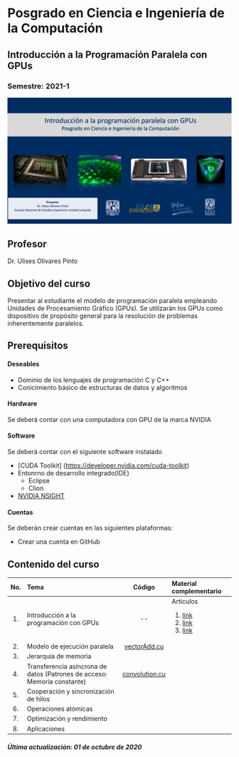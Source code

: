 # Posgrado en Ciencia e Ingeniería de la Computación 
## Introducción a la Programación Paralela con GPUs
###  Semestre: 2021-1
![alt text](figs/logo.png)



## Profesor
 Dr. Ulises Olivares Pinto

## Objetivo del curso
Presentar al estudiante el modelo de programación paralela empleando Unidades de
Procesamiento Gráfico (GPUs). Se utilizarán los GPUs como dispositivo de propósito
general para la resolución de problemas inherentemente paralelos.


## Prerequisitos
#### Deseables
+ Dominio de los lenguajes de programación C y C++ 
+ Conicimiento básico de estructuras de datos y algoritmos

#### Hardware
Se deberá contar con una computadora con GPU de la marca NVIDIA


#### Software
Se deberá contar con el siguiente software instalado 

  + [CUDA Toolkit] (https://developer.nvidia.com/cuda-toolkit)
  + Entonrno de desarrollo integrado(IDE)
    - Eclipse
    - Clion
  + [NVIDIA NSIGHT](https://developer.nvidia.com/nsight-visual-studio-edition)
    

#### Cuentas
Se deberán crear cuentas en las siguientes plataformas:
  + Crear una cuenta en GitHub
  
## Contenido del curso
| No.        | Tema           | Código  |  Material complementario|
| :-------------: |:-------------|:-----:| :-----|
| 1.              |Introducción a la programación con GPUs               |   --     |  Artículos<ol><li>[link](https://arxiv.org/abs/1202.4347)</li><li>[link](https://dl.acm.org/doi/abs/10.1145/1365490.1365500)</li><li>[link](https://www.sciencedirect.com/science/article/abs/pii/S0743731508000932)</li></ol>        | 
| 2.              |Modelo de ejecución paralela                          | [vectorAdd.cu](code/vectorAdd.cu)        |          | 
| 3.              |Jerarquía de memoria  |         |          |   
| 4.              |Transferencia asíncrona de datos (Patrones de acceso: Memoria constante)                 | [convolution.cu](code/concolution.cu)        |          |    
| 5.              |Cooperación y sincronización de hilos               |         |          |    
| 6.              |Operaciones atómicas               |         |          |    
| 7.              |Optimización y rendimiento               |         |          |    
| 8.              |Aplicaciones               |         |          |    

##### Última actualización: 01 de octubre de 2020
